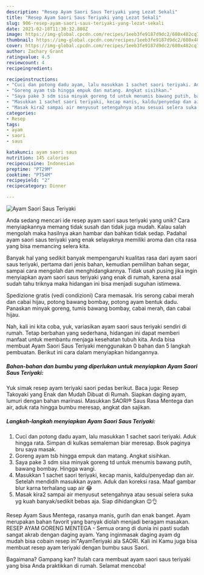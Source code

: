 ```yaml
---
description: "Resep Ayam Saori Saus Teriyaki yang Lezat Sekali"
title: "Resep Ayam Saori Saus Teriyaki yang Lezat Sekali"
slug: 906-resep-ayam-saori-saus-teriyaki-yang-lezat-sekali
date: 2021-02-18T11:30:32.808Z
image: https://img-global.cpcdn.com/recipes/1eeb3fe9187d9dc2/680x482cq70/ayam-saori-saus-teriyaki-foto-resep-utama.jpg
thumbnail: https://img-global.cpcdn.com/recipes/1eeb3fe9187d9dc2/680x482cq70/ayam-saori-saus-teriyaki-foto-resep-utama.jpg
cover: https://img-global.cpcdn.com/recipes/1eeb3fe9187d9dc2/680x482cq70/ayam-saori-saus-teriyaki-foto-resep-utama.jpg
author: Zachary Grant
ratingvalue: 4.5
reviewcount: 4
recipeingredient:

recipeinstructions:
- "Cuci dan potong dadu ayam, lalu masukkan 1 sachet saori teriyaki. Aduk hingga rata. Simpan di kulkas semaleman biar meresap. Bsok paginya bru saya masak."
- "Goreng ayam tsb hingga empuk dan matang. Angkat sisihkan."
- "Saya pake 3 sdm sisa minyak goreng td untuk menumis bawang putih, bawang bombay. Hingga wangi."
- "Masukkan 1 sachet saori teriyaki, kecap manis, kaldu/penyedap dan air. Setelah mendidih masukkan ayam. Aduk dan koreksi rasa. Maaf gambar blur karna terhalang uap air 😂"
- "Masak kira2 sampai air menyusut setengahnya atau sesuai selera suka yg kuah banyak/sedikit bebas aja. Siap dihidangkan 😉👌"
categories:
- Resep
tags:
- ayam
- saori
- saus

katakunci: ayam saori saus 
nutrition: 145 calories
recipecuisine: Indonesian
preptime: "PT29M"
cooktime: "PT54M"
recipeyield: "2"
recipecategory: Dinner

---
```



![Ayam Saori Saus Teriyaki](https://img-global.cpcdn.com/recipes/1eeb3fe9187d9dc2/680x482cq70/ayam-saori-saus-teriyaki-foto-resep-utama.jpg)

Anda sedang mencari ide resep ayam saori saus teriyaki yang unik? Cara menyiapkannya memang tidak susah dan tidak juga mudah. Kalau salah mengolah maka hasilnya akan hambar dan bahkan tidak sedap. Padahal ayam saori saus teriyaki yang enak selayaknya memiliki aroma dan cita rasa yang bisa memancing selera kita.

Banyak hal yang sedikit banyak mempengaruhi kualitas rasa dari ayam saori saus teriyaki, pertama dari jenis bahan, kemudian pemilihan bahan segar, sampai cara mengolah dan menghidangkannya. Tidak usah pusing jika ingin menyiapkan ayam saori saus teriyaki yang enak di rumah, karena asal sudah tahu triknya maka hidangan ini bisa menjadi suguhan istimewa.

Spedizione gratis (vedi condizioni) Cara memasak. Iris serong cabai merah dan cabai hijau, potong bawang bombay, potong ayam bentuk dadu. Panaskan minyak goreng, tumis bawang bombay, cabai merah, dan cabai hijau.


Nah, kali ini kita coba, yuk, variasikan ayam saori saus teriyaki sendiri di rumah. Tetap berbahan yang sederhana, hidangan ini dapat memberi manfaat untuk membantu menjaga kesehatan tubuh kita. Anda bisa membuat Ayam Saori Saus Teriyaki menggunakan 0 bahan dan 5 langkah pembuatan. Berikut ini cara dalam menyiapkan hidangannya.

<!--inarticleads1-->

##### Bahan-bahan dan bumbu yang diperlukan untuk menyiapkan Ayam Saori Saus Teriyaki:



Yuk simak resep ayam teriyaki saori pedas berikut. Baca juga: Resep Takoyaki yang Enak dan Mudah Dibuat di Rumah. Siapkan daging ayam, lumuri dengan bahan marinasi. Masukkan SAORI® Saus Rasa Mentega dan air, aduk rata hingga bumbu meresap, angkat dan sajikan. 

<!--inarticleads2-->

##### Langkah-langkah menyiapkan Ayam Saori Saus Teriyaki:

1. Cuci dan potong dadu ayam, lalu masukkan 1 sachet saori teriyaki. Aduk hingga rata. Simpan di kulkas semaleman biar meresap. Bsok paginya bru saya masak.
1. Goreng ayam tsb hingga empuk dan matang. Angkat sisihkan.
1. Saya pake 3 sdm sisa minyak goreng td untuk menumis bawang putih, bawang bombay. Hingga wangi.
1. Masukkan 1 sachet saori teriyaki, kecap manis, kaldu/penyedap dan air. Setelah mendidih masukkan ayam. Aduk dan koreksi rasa. Maaf gambar blur karna terhalang uap air 😂
1. Masak kira2 sampai air menyusut setengahnya atau sesuai selera suka yg kuah banyak/sedikit bebas aja. Siap dihidangkan 😉👌


Resep Ayam Saus Mentega, rasanya manis, gurih dan enak banget. Ayam merupakan bahan favorit yang banyak diolah menjadi beragam masakan. RESEP AYAM GORENG MENTEGA - Semua orang di dunia ini pasti sudah sangat akrab dengan daging ayam. Yang inginmasak daging ayam dg mudah bisa cobain resep ini&#34;AyamTeriyaki ala SAORI. Kali ini Kamu juga bisa membuat resep ayam teriyaki dengan bumbu saus Saori. 

Bagaimana? Gampang kan? Itulah cara membuat ayam saori saus teriyaki yang bisa Anda praktikkan di rumah. Selamat mencoba!
